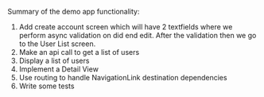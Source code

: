 Summary of the demo app functionality:
1. Add create account screen which will have 2 textfields where we perform async validation on did end edit. After the validation then we go to the User List screen.
2. Make an api call to get a list of users
3. Display a list of users
4. Implement a Detail View
5. Use routing to handle NavigationLink destination dependencies 
6. Write some tests
